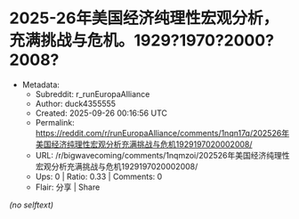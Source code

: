 # 2025-26年美国经济纯理性宏观分析，充满挑战与危机。1929?1970?2000?2008?

- Metadata:
  - Subreddit: r_runEuropaAlliance
  - Author: duck4355555
  - Created: 2025-09-26 00:16:56 UTC
  - Permalink: https://reddit.com/r/runEuropaAlliance/comments/1nqn17q/202526年美国经济纯理性宏观分析充满挑战与危机1929197020002008/
  - URL: /r/bigwavecoming/comments/1nqmzoi/202526年美国经济纯理性宏观分析充满挑战与危机1929197020002008/
  - Ups: 0 | Ratio: 0.33 | Comments: 0
  - Flair: 分享 | Share

_(no selftext)_
